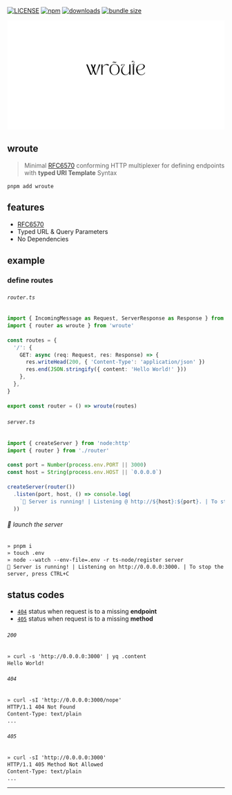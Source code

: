  [![LICENSE](http://img.shields.io/npm/l/wroute.svg?style=flat&colorA=000000&colorB=000000)](license) [![npm](https://img.shields.io/npm/v/wroute.svg?style=flat&colorA=000000&colorB=000000)](https://www.npmjs.org/package/wroute) [![downloads](http://img.shields.io/npm/dm/wroute.svg?style=flat&colorA=000000&colorB=000000)](https://www.npmjs.org/package/wroute) [![bundle size](https://img.shields.io/bundlephobia/minzip/wroute?label=bundle%20size&style=flat&colorA=000000&colorB=000000)](https://bundlephobia.com/result?p=wroute)

<p align="center">
  <img src="https://raw.githubusercontent.com/wilmoore/wroute/main/logo.png" />
</p>

## wroute
> Minimal [RFC6570] conforming HTTP multiplexer for defining endpoints with **typed URI Template** Syntax

```shell
pnpm add wroute
```

## features

- [RFC6570]
- Typed URL & Query Parameters
- No Dependencies

## example
### define routes
###### `router.ts`
```ts
import { IncomingMessage as Request, ServerResponse as Response } from 'node:http'
import { router as wroute } from 'wroute'

const routes = {
  '/': {
    GET: async (req: Request, res: Response) => {
      res.writeHead(200, { 'Content-Type': 'application/json' })
      res.end(JSON.stringify({ content: 'Hello World!' }))
    },
  },
}

export const router = () => wroute(routes)
```

###### `server.ts`
```ts
import { createServer } from 'node:http'
import { router } from './router'

const port = Number(process.env.PORT || 3000)
const host = String(process.env.HOST || `0.0.0.0`)

createServer(router())
  .listen(port, host, () => console.log(
    `🚀 Server is running! | Listening @ http://${host}:${port}. | To stop the server, press CTRL+C`
  ))
```

###### :rocket: launch the server
```
» pnpm i
» touch .env
» node --watch --env-file=.env -r ts-node/register server
🚀 Server is running! | Listening on http://0.0.0.0:3000. | To stop the server, press CTRL+C
```

## status codes
- [`404`] status when request is to a missing **endpoint**
- [`405`] status when request is to a missing **method**

###### `200`
```
» curl -s 'http://0.0.0.0:3000' | yq .content
Hello World!
```

###### `404`
```
» curl -sI 'http://0.0.0.0:3000/nope'
HTTP/1.1 404 Not Found
Content-Type: text/plain
...
```

###### `405`
```
» curl -sI 'http://0.0.0.0:3000'
HTTP/1.1 405 Method Not Allowed
Content-Type: text/plain
...
```

---
[`404`]: #404
[`405`]: #405
[RFC6570]: https://datatracker.ietf.org/doc/html/rfc6570
